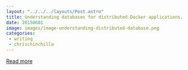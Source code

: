 ```yaml
---
layout: "../../../layouts/Post.astro"
title: Understanding databases for distributed Docker applications.
date: 20150601
image: images/image-understanding-distributed-database.png
categories:
 - writing
 - chrischinchilla
---
```




[Read more](/)